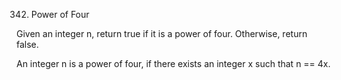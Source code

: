 342. Power of Four

Given an integer n, return true if it is a power of four. Otherwise, return false.

An integer n is a power of four, if there exists an integer x such that n == 4x.

 